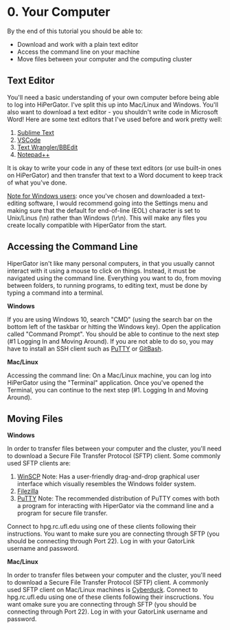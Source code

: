 # 0. Your Computer  

By the end of this tutorial you should be able to: 

   * Download and work with a plain text editor
   * Access the command line on your machine
   * Move files between your computer and the computing cluster

## Text Editor
You'll need a basic understanding of your own computer before being able to log into HiPerGator. I've split this up into Mac/Linux and Windows. You'll also want to download a text editor - you shouldn't write code in Microsoft Word! Here are some text editors that I've used before and work pretty well: 
1. [Sublime Text](https://www.sublimetext.com/) 
2. [VSCode](https://code.visualstudio.com/)
3. [Text Wrangler/BBEdit](https://www.barebones.com/products/bbedit/) 
4. [Notepad++](https://notepad-plus-plus.org/downloads/) 

It is okay to write your code in any of these text editors (or use built-in ones on HiPerGator) and then transfer that text to a Word document to keep track of what you've done.

<u>Note for Windows users</u>: once you've chosen and downloaded a text-editing software, I would recommend going into the Settings menu and making sure that the default for end-of-line (EOL) character is set to Unix/Linus (\n) rather than Windows (\r\n). This will make any files you create locally compatible with HiperGator from the start.

## Accessing the Command Line
HiperGator isn't like many personal computers, in that you usually cannot interact with it using a mouse to click on things. Instead, it must be navigated using the command line. Everything you want to do, from moving between folders, to running programs, to editing text, must be done by typing a command into a terminal.

<b> Windows </b>

If you are using Windows 10, search "CMD" (using the search bar on the bottom left of the taskbar or hitting the Windows key). Open the application called "Command Prompt". You should be able to continue to the next step (#1 Logging In and Moving Around). If you are not able to do so, you may have to install an SSH client such as [PuTTY](https://www.putty.org/) or [GitBash](https://gitforwindows.org/).

<b> Mac/Linux </b>

Accessing the command line: On a Mac/Linux machine, you can log into HiPerGator using the "Terminal" application. Once you've opened the Terminal, you can continue to the next step (#1. Logging In and Moving Around). 

## Moving Files

<b> Windows </b> 

In order to transfer files between your computer and the cluster, you'll need to download a Secure File Transfer Protocol (SFTP) client. Some commonly used SFTP clients are: 
1. [WinSCP](https://winscp.net/eng/docs/free_sftp_client_for_windows)
    Note: Has a user-friendly drag-and-drop graphical user interface which visually resembles the Windows folder system. 
2. [Filezilla](https://filezilla-project.org/) 
3. [PuTTY](https://www.putty.org/)
    Note: The recommended distribution of PuTTY comes with both a program for interacting with HiperGator via the command line and a program for secure file transfer.

Connect to hpg.rc.ufl.edu using one of these clients following their instructions. You want to make sure you are connecting through SFTP (you should be connecting through Port 22). Log in with your GatorLink username and password. 

<b> Mac/Linux </b> 

In order to transfer files between your computer and the cluster, you'll need to download a Secure File Transfer Protocol (SFTP) client. A commonly used SFTP client on Mac/Linux machines is [Cyberduck](https://cyberduck.io/). Connect to hpg.rc.ufl.edu using one of these clients following their inscructions. You want omake sure you are connecting through SFTP (you should be connecting through Port 22). Log in with your GatorLink username and password. 
